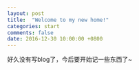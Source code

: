 ```yaml
---
layout: post
title:  "Welcome to my new home!"
categories: start
comments: false
date: 2016-12-30 10:00:00 +0800
---
```


好久没有写blog了，今后要开始记一些东西了~
